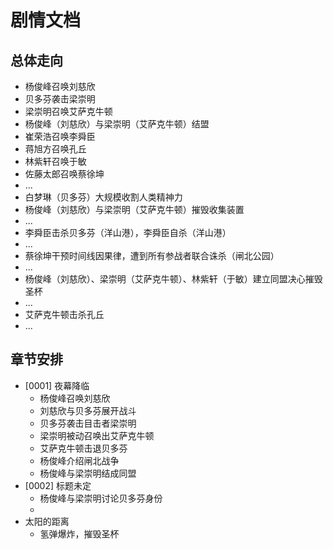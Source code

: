 # 剧情文档

## 总体走向

- 杨俊峰召唤刘慈欣
- 贝多芬袭击梁崇明
- 梁崇明召唤艾萨克牛顿
- 杨俊峰（刘慈欣）与梁崇明（艾萨克牛顿）结盟
- 崔荣浩召唤李舜臣
- 蒋旭方召唤孔丘
- 林紫轩召唤于敏
- 佐藤太郎召唤蔡徐坤
- ...
- 白梦琳（贝多芬）大规模收割人类精神力
- 杨俊峰（刘慈欣）与梁崇明（艾萨克牛顿）摧毁收集装置
- ...
- 李舜臣击杀贝多芬（洋山港），李舜臣自杀（洋山港）
- ...
- 蔡徐坤干预时间线因果律，遭到所有参战者联合诛杀（闸北公园）
- ...
- 杨俊峰（刘慈欣）、梁崇明（艾萨克牛顿）、林紫轩（于敏）建立同盟决心摧毁圣杯
- ...
- 艾萨克牛顿击杀孔丘
- ...

## 章节安排

- [0001] 夜幕降临
    - 杨俊峰召唤刘慈欣
    - 刘慈欣与贝多芬展开战斗
    - 贝多芬袭击目击者梁崇明
    - 梁崇明被动召唤出艾萨克牛顿
    - 艾萨克牛顿击退贝多芬
    - 杨俊峰介绍闸北战争
    - 杨俊峰与梁崇明结成同盟
- [0002] 标题未定
    - 杨俊峰与梁崇明讨论贝多芬身份
    - 
- 太阳的距离
    - 氢弹爆炸，摧毁圣杯

